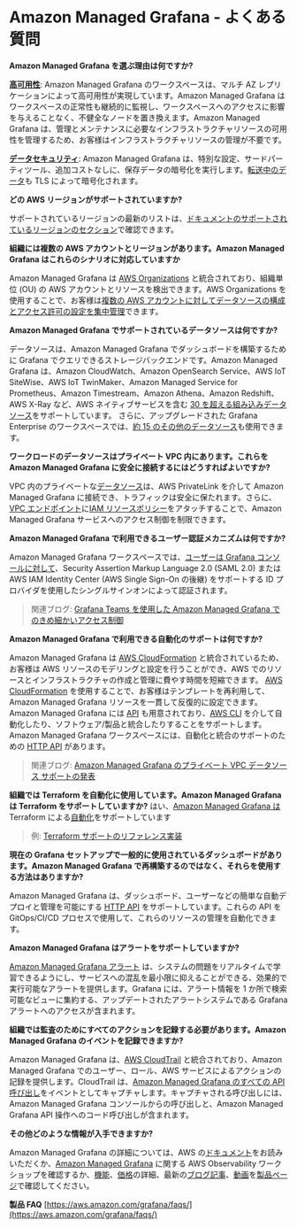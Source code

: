 # Amazon Managed Grafana - よくある質問

**Amazon Managed Grafana を選ぶ理由は何ですか?**

**[高可用性](https://docs.aws.amazon.com/grafana/latest/userguide/disaster-recovery-resiliency.html)**: Amazon Managed Grafana のワークスペースは、マルチ AZ レプリケーションによって高可用性が実現しています。Amazon Managed Grafana はワークスペースの正常性も継続的に監視し、ワークスペースへのアクセスに影響を与えることなく、不健全なノードを置き換えます。Amazon Managed Grafana は、管理とメンテナンスに必要なインフラストラクチャリソースの可用性を管理するため、お客様はインフラストラクチャリソースの管理が不要です。

**[データセキュリティ](https://docs.aws.amazon.com/grafana/latest/userguide/security.html)**: Amazon Managed Grafana は、特別な設定、サードパーティツール、追加コストなしに、保存データの暗号化を実行します。[転送中のデータ](https://docs.aws.amazon.com/grafana/latest/userguide/infrastructure-security.html)も TLS によって暗号化されます。

**どの AWS リージョンがサポートされていますか?**

サポートされているリージョンの最新のリストは、[ドキュメントのサポートされているリージョンのセクション](https://docs.aws.amazon.com/grafana/latest/userguide/what-is-Amazon-Managed-Service-Grafana.html#AMG-supported-Regions)で確認できます。

**組織には複数の AWS アカウントとリージョンがあります。Amazon Managed Grafana はこれらのシナリオに対応していますか**

Amazon Managed Grafana は [AWS Organizations](https://docs.aws.amazon.com/organizations/latest/userguide/orgs_introduction.html) と統合されており、組織単位 (OU) の AWS アカウントとリソースを検出できます。AWS Organizations を使用することで、お客様は[複数の AWS アカウントに対してデータソースの構成とアクセス許可の設定を集中管理](https://docs.aws.amazon.com/grafana/latest/userguide/AMG-and-Organizations.html)できます。

**Amazon Managed Grafana でサポートされているデータソースは何ですか?**

データソースは、Amazon Managed Grafana でダッシュボードを構築するために Grafana でクエリできるストレージバックエンドです。Amazon Managed Grafana は、Amazon CloudWatch、Amazon OpenSearch Service、AWS IoT SiteWise、AWS IoT TwinMaker、Amazon Managed Service for Prometheus、Amazon Timestream、Amazon Athena、Amazon Redshift、AWS X-Ray など、AWS ネイティブサービスを含む [30 を超える組み込みデータソース](https://docs.aws.amazon.com/grafana/latest/userguide/AMG-data-sources-builtin.html)をサポートしています。 さらに、アップグレードされた Grafana Enterprise のワークスペースでは、[約 15 のその他のデータソース](https://docs.aws.amazon.com/grafana/latest/userguide/AMG-data-sources-enterprise.html)も使用できます。

**ワークロードのデータソースはプライベート VPC 内にあります。これらを Amazon Managed Grafana に安全に接続するにはどうすればよいですか?**

VPC 内のプライベートな[データソース](https://docs.aws.amazon.com/grafana/latest/userguide/AMG-configure-vpc.html)は、AWS PrivateLink を介して Amazon Managed Grafana に接続でき、トラフィックは安全に保たれます。さらに、[VPC エンドポイント](https://docs.aws.amazon.com/grafana/latest/userguide/AMG-configure-nac.html)に[IAM リソースポリシー](https://docs.aws.amazon.com/grafana/latest/userguide/VPC-endpoints.html#controlling-vpc)をアタッチすることで、Amazon Managed Grafana サービスへのアクセス制御を制限できます。

**Amazon Managed Grafana で利用できるユーザー認証メカニズムは何ですか?**

Amazon Managed Grafana ワークスペースでは、[ユーザーは Grafana コンソールに対して](https://docs.aws.amazon.com/grafana/latest/userguide/authentication-in-AMG.html)、Security Assertion Markup Language 2.0 (SAML 2.0) または AWS IAM Identity Center (AWS Single Sign-On の後継) をサポートする ID プロバイダを使用したシングルサインオンによって認証されます。

> 関連ブログ: [Grafana Teams を使用した Amazon Managed Grafana でのきめ細かいアクセス制御](https://aws.amazon.com/blogs/mt/fine-grained-access-control-in-amazon-managed-grafana-using-grafana-teams/)

**Amazon Managed Grafana で利用できる自動化のサポートは何ですか?**

Amazon Managed Grafana は [AWS CloudFormation](https://docs.aws.amazon.com/grafana/latest/userguide/creating-resources-with-cloudformation.html) と統合されているため、お客様は AWS リソースのモデリングと設定を行うことができ、AWS でのリソースとインフラストラクチャの作成と管理に費やす時間を短縮できます。 [AWS CloudFormation](https://docs.aws.amazon.com/AWSCloudFormation/latest/UserGuide/Welcome.html) を使用することで、お客様はテンプレートを再利用して、Amazon Managed Grafana リソースを一貫して反復的に設定できます。Amazon Managed Grafana には [API](https://docs.aws.amazon.com/grafana/latest/APIReference/Welcome.html) も用意されており、[AWS CLI](https://docs.aws.amazon.com/cli/latest/userguide/cli-chap-welcome.html) を介して自動化したり、ソフトウェア/製品と統合したりすることをサポートします。Amazon Managed Grafana ワークスペースには、自動化と統合のサポートのための [HTTP API](https://docs.aws.amazon.com/grafana/latest/userguide/Using-Grafana-APIs.html) があります。

> 関連ブログ: [Amazon Managed Grafana のプライベート VPC データソース サポートの発表](https://aws.amazon.com/blogs/mt/announcing-private-vpc-data-source-support-for-amazon-managed-grafana/)

**組織では Terraform を自動化に使用しています。Amazon Managed Grafana は Terraform をサポートしていますか?**
はい、[Amazon Managed Grafana は](/observability-best-practices/ja/recipes/recipes/amg-automation-tf/) Terraform による[自動化](https://registry.terraform.io/modules/terraform-aws-modules/managed-service-grafana/aws/latest)をサポートしています

> 例: [Terraform サポートのリファレンス実装](https://github.com/aws-observability/terraform-aws-observability-accelerator/tree/main/examples/managed-grafana-workspace)

**現在の Grafana セットアップで一般的に使用されているダッシュボードがあります。Amazon Managed Grafana で再構築するのではなく、それらを使用する方法はありますか?**

Amazon Managed Grafana は、ダッシュボード、ユーザーなどの簡単な自動デプロイと管理を可能にする [HTTP API](https://docs.aws.amazon.com/grafana/latest/userguide/Using-Grafana-APIs.html) をサポートしています。これらの API を GitOps/CI/CD プロセスで使用して、これらのリソースの管理を自動化できます。

**Amazon Managed Grafana はアラートをサポートしていますか?**

[Amazon Managed Grafana アラート](https://docs.aws.amazon.com/grafana/latest/userguide/alerts-overview.html) は、システムの問題をリアルタイムで学習できるようにし、サービスへの混乱を最小限に抑えることができる、効果的で実行可能なアラートを提供します。Grafana には、アラート情報を 1 か所で検索可能なビューに集約する、アップデートされたアラートシステムである Grafana アラートへのアクセスが含まれます。

**組織では監査のためにすべてのアクションを記録する必要があります。Amazon Managed Grafana のイベントを記録できますか?**

Amazon Managed Grafana は、[AWS CloudTrail](https://docs.aws.amazon.com/awscloudtrail/latest/userguide/cloudtrail-user-guide.html) と統合されており、Amazon Managed Grafana でのユーザー、ロール、AWS サービスによるアクションの記録を提供します。CloudTrail は、[Amazon Managed Grafana のすべての API 呼び出し](https://docs.aws.amazon.com/grafana/latest/userguide/logging-using-cloudtrail.html)をイベントとしてキャプチャします。キャプチャされる呼び出しには、Amazon Managed Grafana コンソールからの呼び出しと、Amazon Managed Grafana API 操作へのコード呼び出しが含まれます。

**その他どのような情報が入手できますか?**

Amazon Managed Grafana の詳細については、AWS の[ドキュメント](https://docs.aws.amazon.com/grafana/latest/userguide/what-is-Amazon-Managed-Service-Grafana.html)をお読みいただくか、[Amazon Managed Grafana](https://catalog.workshops.aws/observability/en-US/aws-managed-oss/amg) に関する AWS Observability ワークショップを確認するか、[機能](https://aws.amazon.com/grafana/features/?nc=sn&loc=2)、[価格](https://aws.amazon.com/grafana/pricing/?nc=sn&loc=3)の詳細、最新の[ブログ記事](https://aws.amazon.com/grafana/resources/?nc=sn&loc=4&msg-blogs.sort-by=item.additionalFields.createdDate&msg-blogs.sort-order=desc#Latest_blog_posts)、[動画](https://aws.amazon.com/grafana/resources/?nc=sn&loc=4&msg-blogs.sort-by=item.additionalFields.createdDate&msg-blogs.sort-order=desc#Videos)を[製品ページ](https://aws.amazon.com/grafana/)で確認してください。

**製品 FAQ** [https://aws.amazon.com/grafana/faqs/](https://aws.amazon.com/grafana/faqs/)
